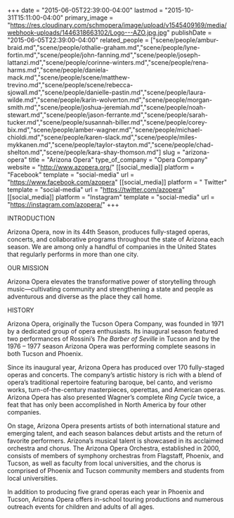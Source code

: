 +++
date = "2015-06-05T22:39:00-04:00"
lastmod = "2015-10-31T15:11:00-04:00"
primary_image = "https://res.cloudinary.com/schmopera/image/upload/v1545409169/media/webhook-uploads/1446318663102/Logo---AZO.jpg.jpg"
publishDate = "2015-06-05T22:39:00-04:00"
related_people = ["scene/people/ambur-braid.md","scene/people/othalie-graham.md","scene/people/lyne-fortin.md","scene/people/john-fanning.md","scene/people/joseph-lattanzi.md","scene/people/corinne-winters.md","scene/people/rena-harms.md","scene/people/daniela-mack.md","scene/people/scene/matthew-trevino.md","scene/people/scene/rebecca-sjowall.md","scene/people/danielle-pastin.md","scene/people/laura-wilde.md","scene/people/karin-wolverton.md","scene/people/morgan-smith.md","scene/people/joshua-jeremiah.md","scene/people/noah-stewart.md","scene/people/jason-ferrante.md","scene/people/sarah-tucker.md","scene/people/susannah-biller.md","scene/people/corey-bix.md","scene/people/amber-wagner.md","scene/people/michael-chioldi.md","scene/people/karen-slack.md","scene/people/miles-mykkanen.md","scene/people/taylor-stayton.md","scene/people/chad-shelton.md","scene/people/kara-shay-thomson.md"]
slug = "arizona-opera"
title = "Arizona Opera"
type_of_company = "Opera Company"
website = "http://www.azopera.org/"
[[social_media]]
platform = "Facebook"
template = "social-media"
url = "https://www.facebook.com/azopera"
[[social_media]]
platform = " Twitter"
template = "social-media"
url = "https://twitter.com/azopera"
[[social_media]]
platform = "Instagram"
template = "social-media"
url = "https://instagram.com/azopera/"
+++

INTRODUCTION

Arizona Opera, now in its 44th Season, produces fully-staged operas, concerts, and collaborative programs throughout the state of Arizona each season. We are among only a handful of companies in the United States that regularly performs in more than one city. 

OUR MISSION

Arizona Opera elevates the transformative power of storytelling through music—cultivating community and strengthening a state and people as adventurous and diverse as the place they call home.

HISTORY

Arizona Opera, originally the Tucson Opera Company, was founded in 1971 by a dedicated group of opera enthusiasts. Its inaugural season featured two performances of Rossini’s *The Barber of Seville* in Tucson and by the 1976 – 1977 season Arizona Opera was performing complete seasons in both Tucson and Phoenix.

Since its inaugural year, Arizona Opera has produced over 170 fully-staged operas and concerts. The company’s artistic history is rich with a blend of opera’s traditional repertoire featuring baroque, bel canto, and verismo works, turn-of-the-century masterpieces, operettas, and American operas. Arizona Opera has also presented Wagner’s complete *Ring Cycle* twice, a feat that has only been accomplished in North America by four other companies.

On stage, Arizona Opera presents artists of both international stature and emerging talent, and each season balances debut artists and the return of favorite performers. Arizona’s musical talent is showcased in its acclaimed orchestra and chorus. The Arizona Opera Orchestra, established in 2000, consists of members of symphony orchestras from Flagstaff, Phoenix, and Tucson, as well as faculty from local universities, and the chorus is comprised of Phoenix and Tucson community members and students from local universities.

In addition to producing five grand operas each year in Phoenix and Tucson, Arizona Opera offers in-school touring productions and numerous outreach events for children and adults of all ages.
